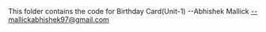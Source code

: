This folder contains the code for Birthday Card(Unit-1)
--Abhishek Mallick
--mallickabhishek97@gmail.com
